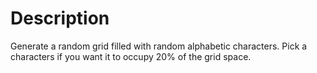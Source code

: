 # Description 
Generate a random grid filled with random alphabetic characters. Pick a characters if you want it to occupy 20% of the grid space. 
